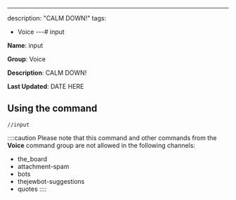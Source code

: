 ---
description: "CALM DOWN!"
tags:
  - Voice
---# input

**Name**: input

**Group**: Voice

**Description**: CALM DOWN!

**Last Updated**: DATE HERE

## Using the command

    //input

::::caution Please note that this command and other commands from the **Voice** command group are not allowed in the following channels:
- the_board
- attachment-spam
- bots
- thejewbot-suggestions
- quotes
::::